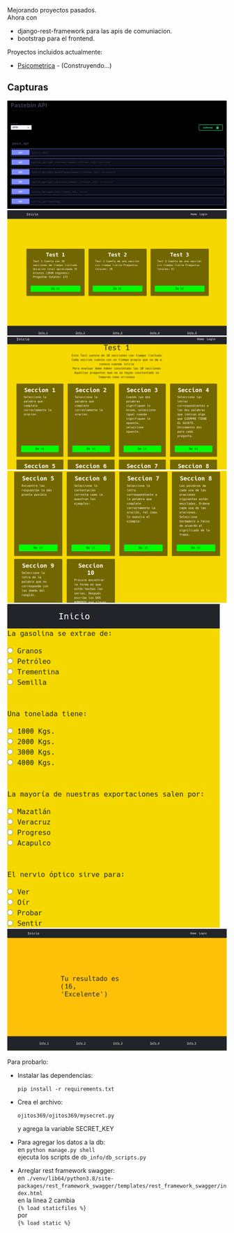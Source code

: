 Mejorando proyectos pasados.  
Ahora con
- django-rest-framework para las apis de comuniacion.  
- bootstrap para el frontend.  



Proyectos incluidos actualmente:
- [Psicometrica](https://github.com/Ojitos369/psicometria) - (Construyendo...)  
  

## Capturas
![apis](./img/apis.png)
![main](./img/index.png)
![test 1](./img/test_1.png)
![test 1 2](./img/test_1_2.png)
![preguntas](./img/preguntas.png)
![section results 1](./img/section_results_1.png)

Para probarlo:  
- Instalar las dependencias:  
    ```
    pip install -r requirements.txt
    ```
- Crea el archivo:  
    ```
    ojitos369/ojitos369/mysecret.py
    ```
    y agrega la variable SECRET_KEY  

- Para agregar los datos a la db:  
    en `python manage.py shell`  
    ejecuta los scripts de `db_info/db_scripts.py`  

- Arreglar rest framework swagger:  
    en `./venv/lib64/python3.8/site-packages/rest_framework_swagger/templates/rest_framework_swagger/index.html`  
    en la linea 2 cambia  
    `{% load staticfiles %}`  
    por  
    `{% load static %}`  